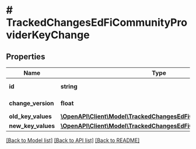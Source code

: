 # # TrackedChangesEdFiCommunityProviderKeyChange

## Properties

Name | Type | Description | Notes
------------ | ------------- | ------------- | -------------
**id** | **string** | Resource identifier | [optional]
**change_version** | **float** | Change version | [optional]
**old_key_values** | [**\OpenAPI\Client\Model\TrackedChangesEdFiCommunityProviderKey**](TrackedChangesEdFiCommunityProviderKey.md) |  | [optional]
**new_key_values** | [**\OpenAPI\Client\Model\TrackedChangesEdFiCommunityProviderKey**](TrackedChangesEdFiCommunityProviderKey.md) |  | [optional]

[[Back to Model list]](../../README.md#models) [[Back to API list]](../../README.md#endpoints) [[Back to README]](../../README.md)
